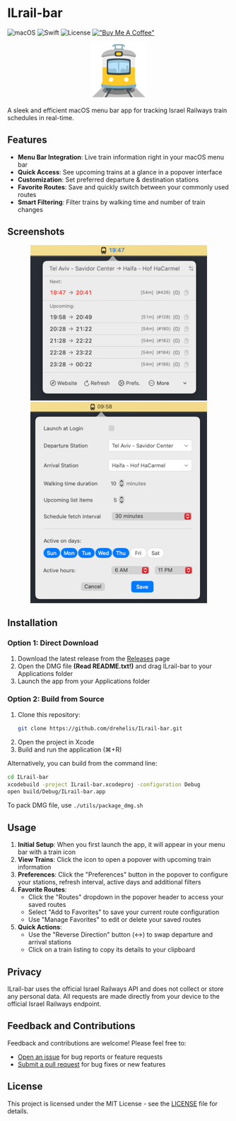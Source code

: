# ILrail-bar

![macOS](https://img.shields.io/badge/macOS-15.0+-brightgreen.svg?style=for-the-badge)
![Swift](https://img.shields.io/badge/Swift-6.0-orange.svg?style=for-the-badge)
![License](https://img.shields.io/badge/License-MIT-blue.svg?style=for-the-badge)
[!["Buy Me A Coffee"](https://img.shields.io/badge/-buy_me_a%C2%A0coffee-gray?logo=buy-me-a-coffee&style=for-the-badge)](https://www.buymeacoffee.com/drehelis)

<p align="center">
  <img src="ILrail-bar/Assets.xcassets/AppIcon.appiconset/128.png" alt="ILrail-bar Logo">
</p>


A sleek and efficient macOS menu bar app for tracking Israel Railways train schedules in real-time.

## Features

- **Menu Bar Integration**: Live train information right in your macOS menu bar
- **Quick Access**: See upcoming trains at a glance in a popover interface
- **Customization**: Set preferred departure & destination stations 
- **Favorite Routes**: Save and quickly switch between your commonly used routes
- **Smart Filtering**: Filter trains by walking time and number of train changes

## Screenshots

<p align="center">
  <img src="screenshots/menu.png" width="400" alt="Menu Bar Interface">
  <img src="screenshots/prefs.png" width="400" alt="Menu Bar Interface">
</p>

## Installation

### Option 1: Direct Download

1. Download the latest release from the [Releases](https://github.com/drehelis/ILrail-bar/releases) page
2. Open the DMG file **(Read README.txt!)** and drag ILrail-bar to your Applications folder
3. Launch the app from your Applications folder

### Option 2: Build from Source

1. Clone this repository:
   ```bash
   git clone https://github.com/drehelis/ILrail-bar.git
   ```
2. Open the project in Xcode
3. Build and run the application (⌘+R)

Alternatively, you can build from the command line:
   ```bash
   cd ILrail-bar
   xcodebuild -project ILrail-bar.xcodeproj -configuration Debug
   open build/Debug/ILrail-bar.app
   ```
To pack DMG file, use `./utils/package_dmg.sh`

## Usage

1. **Initial Setup**: When you first launch the app, it will appear in your menu bar with a train icon
2. **View Trains**: Click the icon to open a popover with upcoming train information
3. **Preferences**: Click the "Preferences" button in the popover to configure your stations, refresh interval, active days and additional filters
4. **Favorite Routes**:
   - Click the "Routes" dropdown in the popover header to access your saved routes
   - Select "Add to Favorites" to save your current route configuration
   - Use "Manage Favorites" to edit or delete your saved routes
5. **Quick Actions**: 
   - Use the "Reverse Direction" button (↔) to swap departure and arrival stations
   - Click on a train listing to copy its details to your clipboard

## Privacy

ILrail-bar uses the official Israel Railways API and does not collect or store any personal data. All requests are made directly from your device to the official Israel Railways endpoint.

## Feedback and Contributions

Feedback and contributions are welcome! Please feel free to:
- [Open an issue](https://github.com/drehelis/ILrail-bar/issues) for bug reports or feature requests
- [Submit a pull request](https://github.com/drehelis/ILrail-bar/pulls) for bug fixes or new features

## License

This project is licensed under the MIT License - see the [LICENSE](LICENSE) file for details.

